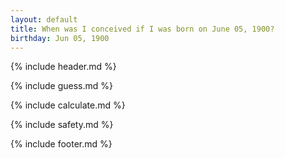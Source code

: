 ```yaml
---
layout: default
title: When was I conceived if I was born on June 05, 1900?
birthday: Jun 05, 1900
---
```


{% include header.md %}

{% include guess.md %}

{% include calculate.md %}

{% include safety.md %}

{% include footer.md %}



